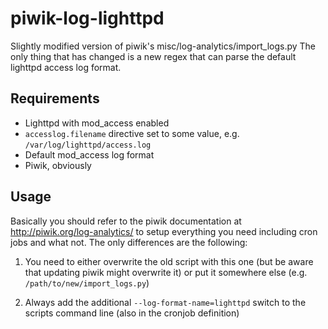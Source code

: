 piwik-log-lighttpd
==================

Slightly modified version of piwik's misc/log-analytics/import_logs.py
The only thing that has changed is a new regex that can parse the default lighttpd access log format.

Requirements
------------

* Lighttpd with mod_access enabled
* `accesslog.filename` directive set to some value, e.g. `/var/log/lighttpd/access.log`
* Default mod_access log format
* Piwik, obviously

Usage
-----

Basically you should refer to the piwik documentation at http://piwik.org/log-analytics/ to setup everything you need including cron jobs and what not. The only differences are the following:

1. You need to either overwrite the old script with this one (but be aware that updating piwik might overwrite it) or put it somewhere else (e.g. `/path/to/new/import_logs.py`)

2. Always add the additional `--log-format-name=lighttpd` switch to the scripts command line (also in the cronjob definition)



